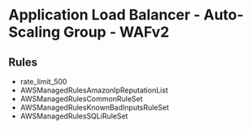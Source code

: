 # Application Load Balancer - Auto-Scaling Group - WAFv2

## Rules

- rate_limit_500
- AWSManagedRulesAmazonIpReputationList
- AWSManagedRulesCommonRuleSet
- AWSManagedRulesKnownBadInputsRuleSet
- AWSManagedRulesSQLiRuleSet
